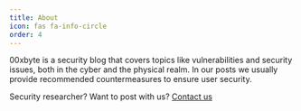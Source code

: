 ```yaml
---
title: About
icon: fas fa-info-circle
order: 4
---
```


00xbyte is a security blog that covers topics like vulnerabilities and security issues, both in the cyber and the physical realm. In our posts we usually provide recommended countermeasures to ensure user security.  

Security researcher? Want to post with us? [Contact us](mailto:zuki@00xbyte.com)
